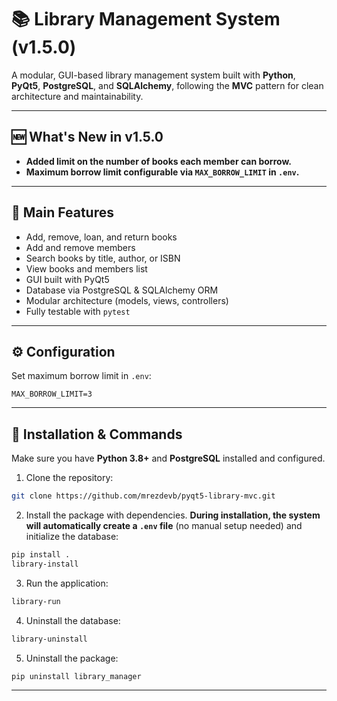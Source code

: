 # 📚 Library Management System (v1.5.0)

A modular, GUI-based library management system built with **Python**, **PyQt5**, **PostgreSQL**, and **SQLAlchemy**, following the **MVC** pattern for clean architecture and maintainability.

---

## 🆕 What's New in v1.5.0

- **Added limit on the number of books each member can borrow.**  
- **Maximum borrow limit configurable via `MAX_BORROW_LIMIT` in `.env`.**  

---

## 🧩 Main Features

- Add, remove, loan, and return books
- Add and remove members
- Search books by title, author, or ISBN
- View books and members list
- GUI built with PyQt5
- Database via PostgreSQL & SQLAlchemy ORM
- Modular architecture (models, views, controllers)
- Fully testable with `pytest`

---

## ⚙️ Configuration

Set maximum borrow limit in `.env`:

```
MAX_BORROW_LIMIT=3
```

---

## 🚀 Installation & Commands

Make sure you have **Python 3.8+** and **PostgreSQL** installed and configured.

1. Clone the repository:

```bash
git clone https://github.com/mrezdevb/pyqt5-library-mvc.git
```

2. Install the package with dependencies.
   **During installation, the system will automatically create a `.env` file** (no manual setup needed) and initialize the database:

```bash
pip install .
library-install
```

3. Run the application:

```bash
library-run
```

4. Uninstall the database:

```bash
library-uninstall
```

5. Uninstall the package:

```bash
pip uninstall library_manager
```

---
